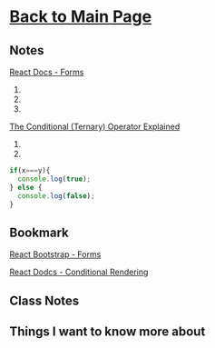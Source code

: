 # [Back to Main Page](https://reecerenninger.github.io/reading-notes/)

## Notes

[React Docs - Forms](https://reactjs.org/docs/forms.html)

1.
2.
3.

[The Conditional (Ternary) Operator Explained](https://codeburst.io/javascript-the-conditional-ternary-operator-explained-cac7218beeff)

1.
2.

``` javascript
if(x===y){
  console.log(true);
} else {
  console.log(false);
}
```

## Bookmark

[React Bootstrap - Forms](https://react-bootstrap.github.io/forms/overview/)

[React Dodcs - Conditional Rendering](https://reactjs.org/docs/conditional-rendering.html)

## Class Notes

## Things I want to know more about
